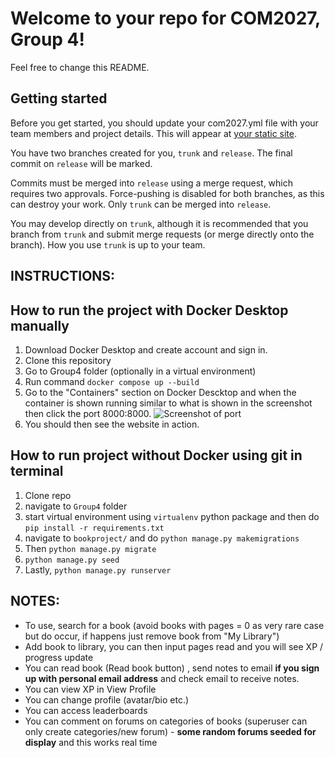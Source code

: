 Welcome to your repo for COM2027, Group 4!
=====================================================

Feel free to change this README.

Getting started
---------------

Before you get started, you should update your com2027.yml file with your team members and project details. This will appear at [your static site](https://csee.pages.surrey.ac.uk/com2027/2023-24/Group4).

You have two branches created for you, `trunk` and `release`. The final commit on `release` will be marked.

Commits must be merged into `release` using a merge request, which requires two approvals. Force-pushing is disabled for both branches, as this can destroy your work. Only `trunk` can be merged into `release`.

You may develop directly on `trunk`, although it is recommended that you branch from `trunk` and submit merge requests (or merge directly onto the branch). How you use `trunk` is up to your team.

## INSTRUCTIONS:

## How to run the project with Docker Desktop manually

1) Download Docker Desktop and create account and sign in. 
2) Clone this repository
3) Go to Group4 folder (optionally in a virtual environment)
4) Run command `docker compose up --build`
5) Go to the "Containers" section on Docker Descktop and when the container is shown running similar to what is shown in the screenshot then click the port 8000:8000.
![Screenshot of port](https://gitlab.surrey.ac.uk/csee/com2027/2023-24/Group4/-/blob/trunk/docker-container-port.png?ref_type=heads)
6) You should then see the website in action.

## How to run project without Docker using git in terminal 
1) Clone repo 
2) navigate to `Group4` folder 
3) start virtual environment using `virtualenv` python package and then do `pip install -r requirements.txt`
4) navigate to `bookproject/` and do `python manage.py makemigrations`
6) Then `python manage.py migrate`
7) `python manage.py seed`
8) Lastly, `python manage.py runserver`


## NOTES:
- To use, search for a book (avoid books with pages = 0 as very rare case but do occur, if happens just remove book from "My Library")
- Add book to library, you can then input pages read and you will see XP / progress update
- You can read book (Read book button) , send notes to email **if you sign up with personal email address** and check email to receive notes.
- You can view XP in View Profile
- You can change profile (avatar/bio etc.)
- You can access leaderboards
- You can comment on forums on categories of books (superuser can only create categories/new forum) - **some random forums seeded for display** and this works real time


